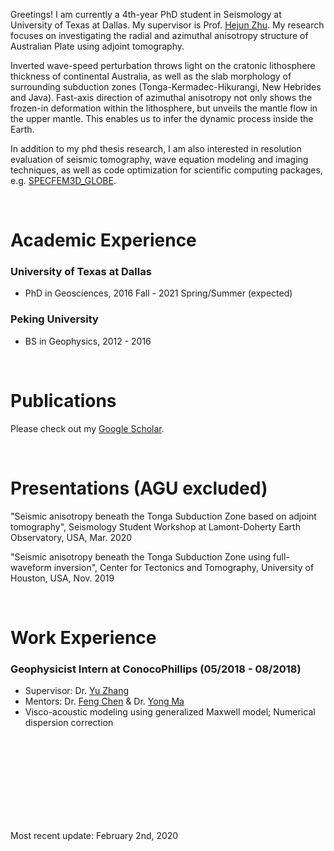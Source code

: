 Greetings! I am currently a 4th-year PhD student in Seismology at University of Texas at Dallas. My supervisor is Prof. [Hejun Zhu](https://scholar.google.com/citations?user=dCUgUwYAAAAJ&hl=en). My research focuses on investigating the radial and azimuthal anisotropy structure of Australian Plate using adjoint tomography. 

Inverted wave-speed perturbation throws light on the cratonic lithosphere thickness of continental Australia, as well as the slab morphology of surrounding subduction zones (Tonga-Kermadec-Hikurangi, New Hebrides and Java). Fast-axis direction of azimuthal anisotropy not only shows the frozen-in deformation within the lithosphere, but unveils the mantle flow in the upper mantle. This enables us to infer the dynamic process inside the Earth. 

In addition to my phd thesis research, I am also interested in resolution evaluation of seismic tomography, wave equation modeling and imaging techniques, as well as code optimization for scientific computing packages, e.g. [SPECFEM3D_GLOBE](https://geodynamics.org/cig/software/specfem3d_globe/).


<br>

# Academic Experience

### University of Texas at Dallas
  - PhD in Geosciences, 2016 Fall - 2021 Spring/Summer (expected) 


### Peking University 
  - BS in Geophysics, 2012 - 2016


<br>

# Publications

Please check out my [Google Scholar](https://scholar.google.com/citations?user=4YCam8UAAAAJ&hl=en&oi=ao). 

<br>

# Presentations (AGU excluded)
 
 "Seismic anisotropy beneath the Tonga Subduction Zone based on adjoint tomography", Seismology Student Workshop at Lamont-Doherty Earth Observatory, USA, Mar. 2020
 
 "Seismic anisotropy beneath the Tonga Subduction Zone using full-waveform inversion", Center for Tectonics and Tomography, University of Houston, USA, Nov. 2019

<br>

# Work Experience


### Geophysicist Intern at ConocoPhillips  (05/2018 - 08/2018)
  - Supervisor: Dr. [Yu Zhang](https://www.linkedin.com/in/yu-zhang-58743b90)
  - Mentors: Dr. [Feng Chen](https://scholar.google.com/citations?hl=en&user=mu_5aDsAAAAJ&view_op=list_works&sortby=pubdate) & Dr. [Yong Ma](https://scholar.google.com/citations?user=151OTekAAAAJ&hl=en)
  - Visco-acoustic modeling using generalized Maxwell model; Numerical dispersion correction



<br>
<br>
<br>
<br>
<br>
<br>
<br>
<br>


Most recent update: February 2nd, 2020

